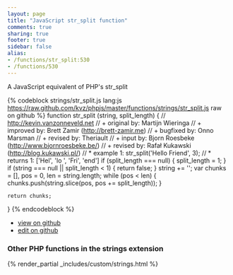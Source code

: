 ```yaml
---
layout: page
title: "JavaScript str_split function"
comments: true
sharing: true
footer: true
sidebar: false
alias:
- /functions/str_split:530
- /functions/530
---
```

<!-- Generated by Rakefile:build -->
A JavaScript equivalent of PHP's str_split

{% codeblock strings/str_split.js lang:js https://raw.github.com/kvz/phpjs/master/functions/strings/str_split.js raw on github %}
function str_split (string, split_length) {
    // http://kevin.vanzonneveld.net
    // +     original by: Martijn Wieringa
    // +     improved by: Brett Zamir (http://brett-zamir.me)
    // +     bugfixed by: Onno Marsman
    // +      revised by: Theriault
    // +        input by: Bjorn Roesbeke (http://www.bjornroesbeke.be/)
    // +      revised by: Rafał Kukawski (http://blog.kukawski.pl/)
    // *       example 1: str_split('Hello Friend', 3);
    // *       returns 1: ['Hel', 'lo ', 'Fri', 'end']
    if (split_length === null) {
        split_length = 1;
    }
    if (string === null || split_length < 1) {
        return false;
    }
    string += '';
    var chunks = [],
        pos = 0,
        len = string.length;
    while (pos < len) {
        chunks.push(string.slice(pos, pos += split_length));
    }

    return chunks;
}
{% endcodeblock %}

 - [view on github](https://github.com/kvz/phpjs/blob/master/functions/strings/str_split.js)
 - [edit on github](https://github.com/kvz/phpjs/edit/master/functions/strings/str_split.js)

### Other PHP functions in the strings extension
{% render_partial _includes/custom/strings.html %}
